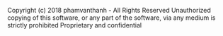  Copyright (c) 2018 phamvanthanh - All Rights Reserved
 Unauthorized copying of this software, or any part of the software, via any medium is strictly prohibited
 Proprietary and confidential

